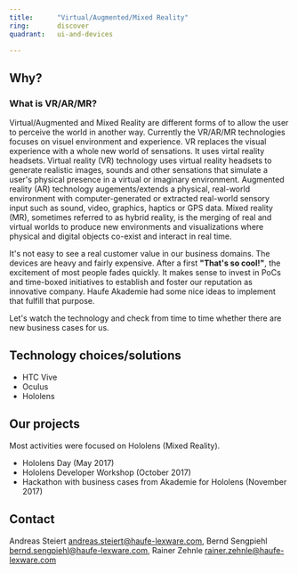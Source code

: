 ```yaml
---
title:      "Virtual/Augmented/Mixed Reality"
ring:       discover
quadrant:   ui-and-devices

---
```


## Why? ##

### What is VR/AR/MR? ###

Virtual/Augmented and Mixed Reality are different forms of to allow the user to perceive the world in another way.
Currently the VR/AR/MR technologies focuses on visuel environment and experience. 
VR replaces the visual experience with a whole new world of sensations. It uses virtal reality headsets.
Virtual reality (VR) technology uses virtual reality headsets to generate realistic images, sounds and other sensations that simulate a user's physical presence in a virtual or imaginary environment.
Augmented reality (AR) technology augements/extends a physical, real-world environment with computer-generated or extracted real-world sensory input such as sound, video, graphics, haptics or GPS data.
Mixed reality (MR), sometimes referred to as hybrid reality, is the merging of real and virtual worlds to produce new environments and visualizations where physical and digital objects co-exist and interact in real time.

It's not easy to see a real customer value in our business domains. 
The devices are heavy and fairly expensive. After a first **"That's so cool!"**, the excitement of most people fades quickly.
It makes sense to invest in PoCs and time-boxed initiatives to establish and foster our reputation as innovative company.
Haufe Akademie had some nice ideas to implement that fulfill that purpose.

Let's watch the technology and check from time to time whether there are new business cases for us.

## Technology choices/solutions ##

- HTC Vive
- Oculus
- Hololens

## Our projects ##

Most activities were focused on Hololens (Mixed Reality).

- Hololens Day (May 2017)
- Hololens Developer Workshop (October 2017)
- Hackathon with business cases from Akademie for Hololens (November 2017)

## Contact ##

Andreas Steiert <andreas.steiert@haufe-lexware.com>, Bernd Sengpiehl <bernd.sengpiehl@haufe-lexware.com>, Rainer Zehnle <rainer.zehnle@haufe-lexware.com>
